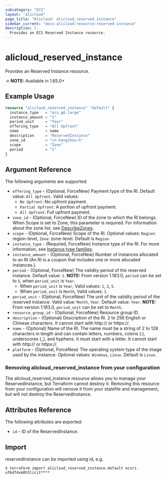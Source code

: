 ```yaml
---
subcategory: "ECS"
layout: "alicloud"
page_title: "Alicloud: alicloud_reserved_instance"
sidebar_current: "docs-alicloud-resource-reserved-instance"
description: |-
  Provides an ECS Reserved Instance resource.
---
```


# alicloud\_reserved\_instance

Provides an Reserved Instance resource.

-> **NOTE:** Available in 1.65.0+

## Example Usage

```terraform
resource "alicloud_reserved_instance" "default" {
  instance_type   = "ecs.g6.large"
  instance_amount = "1"
  period_unit     = "Year"
  offering_type   = "All Upfront"
  name            = name
  description     = "ReservedInstance"
  zone_id         = "cn-hangzhou-h"
  scope           = "Zone"
  period          = "1"
}
```

## Argument Reference

The following arguments are supported:

* `offering_type` - (Optional, ForceNew) Payment type of the RI. Default value: `All Upfront`. Valid values:
  - `No Upfront`: No upfront payment.
  - `Partial Upfront`: A portion of upfront payment.
  - `All Upfront`: Full upfront payment.
* `zone_id` - (Optional, ForceNew) ID of the zone to which the RI belongs. When Scope is set to Zone, this parameter is required. For information about the zone list, see [DescribeZones](https://www.alibabacloud.com/help/doc-detail/25610.html).
* `scope` - (Optional, ForceNew) Scope of the RI. Optional values: `Region`: region-level, `Zone`: zone-level. Default is `Region`.
* `instance_type` - (Required, ForceNew) Instance type of the RI. For more information, see [Instance type families](https://www.alibabacloud.com/help/doc-detail/25378.html).
* `instance_amount` - (Optional, ForceNew) Number of instances allocated to an RI (An RI is a coupon that includes one or more allocated instances.).
* `period` - (Optional, ForceNew) The validity period of the reserved instance. Default value: `1`. **NOTE:** From version 1.183.0, `period` can be set to `5`, when `period_unit` is `Year`.
  - When `period_unit` is `Year`, Valid values: `1`, `3`, `5`.
  - When `period_unit` is `Month`, Valid values: `1`.
* `period_unit` - (Optional, ForceNew) The unit of the validity period of the reserved instance. Valid value: `Month`, `Year`. Default value: `Year`. **NOTE:** From version 1.183.0, `period_unit` can be set to `Month`.
* `resource_group_id` - (Optional, ForceNew) Resource group ID.
* `description` - (Optional) Description of the RI. 2 to 256 English or Chinese characters. It cannot start with http:// or https://.
* `name` - (Optional) Name of the RI. The name must be a string of 2 to 128 characters in length and can contain letters, numbers, colons (:), underscores (_), and hyphens. It must start with a letter. It cannot start with http:// or https://.
* `platform` - (Optional, ForceNew) The operating system type of the image used by the instance. Optional values: `Windows`, `Linux`. Default is `Linux`.

### Removing alicloud_reserved_instance from your configuration
 
The alicloud_reserved_instance resource allows you to manage your ReservedInstance, but Terraform cannot destroy it. Removing this resource from your configuration will remove it from your statefile and management, but will not destroy the ReservedInstance.
 

## Attributes Reference

The following attributes are exported:

* `id` -  ID of the ReservedInstance.

## Import

reservedInstance can be imported using id, e.g.

```
$ terraform import alicloud_reserved_instance.default ecsri-uf6df4xm0h3licit****
```

